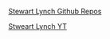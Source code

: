 

[Stewart Lynch Github Repos](https://github.com/StewartLynch?tab=repositories)

[Stweart Lynch YT](https://www.youtube.com/c/StewartLynch)



